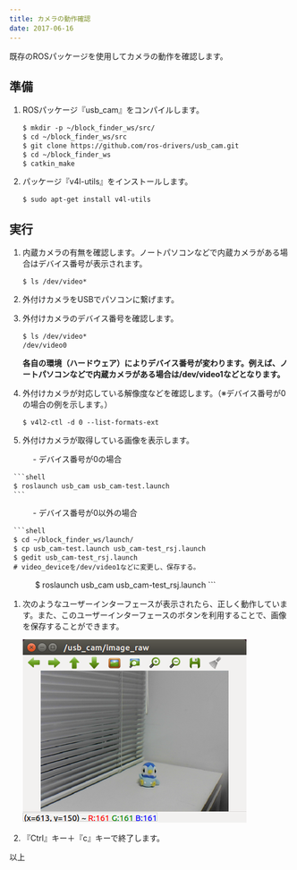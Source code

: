 ```yaml
---
title: カメラの動作確認
date: 2017-06-16
---
```


既存のROSパッケージを使用してカメラの動作を確認します。

## 準備

1. ROSパッケージ『usb_cam』をコンパイルします。

   ```shell
   $ mkdir -p ~/block_finder_ws/src/
   $ cd ~/block_finder_ws/src
   $ git clone https://github.com/ros-drivers/usb_cam.git
   $ cd ~/block_finder_ws
   $ catkin_make
   ```

1. パッケージ『v4l-utils』をインストールします。

   ```shell
   $ sudo apt-get install v4l-utils
   ```

## 実行

1. 内蔵カメラの有無を確認します。ノートパソコンなどで内蔵カメラがある場合はデバイス番号が表示されます。

   ```shell
   $ ls /dev/video*
   ```

1. 外付けカメラをUSBでパソコンに繋げます。

1. 外付けカメラのデバイス番号を確認します。

   ```shell
   $ ls /dev/video*
   /dev/video0
   ```

   __各自の環境（ハードウェア）によりデバイス番号が変わります。例えば、ノートパソコンなどで内蔵カメラがある場合は/dev/video1などとなります。__

1. 外付けカメラが対応している解像度などを確認します。（※デバイス番号が0の場合の例を示します。）

   ```shell
   $ v4l2-ctl -d 0 --list-formats-ext
   ```

1. 外付けカメラが取得している画像を表示します。

　　　- デバイス番号が0の場合

     ```shell
     $ roslaunch usb_cam usb_cam-test.launch
     ```

　　　- デバイス番号が0以外の場合

     ```shell
     $ cd ~/block_finder_ws/launch/
     $ cp usb_cam-test.launch usb_cam-test_rsj.launch
     $ gedit usb_cam-test_rsj.launch
     # video_deviceを/dev/video1などに変更し、保存する。
　　　  $ roslaunch usb_cam usb_cam-test_rsj.launch
     ```

1. 次のようなユーザーインターフェースが表示されたら、正しく動作しています。また、このユーザーインターフェースのボタンを利用することで、画像を保存することができます。

   ![usb_cam](images/usb_cam.png)

1. 『Ctrl』キー＋『c』キーで終了します。

以上



